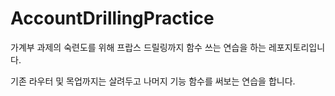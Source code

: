 # AccountDrillingPractice

가계부 과제의 숙련도를 위해 프랍스 드릴링까지 함수 쓰는 연습을 하는 레포지토리입니다.

기존 라우터 및 목업까지는 살려두고 나머지 기능 함수를 써보는 연습을 합니다.
